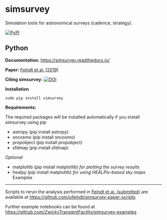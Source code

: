 # simsurvey
Simulation tools for astronomical surveys (cadence, strategy).


[![PyPI](https://img.shields.io/pypi/v/simsurvey.svg?style=flat-square)](https://pypi.python.org/pypi/simsurvey)

Python
------

**Documentation:** https://simsurvey.readthedocs.io/

**Paper:** [Feindt et al. (2019)](https://arxiv.org/abs/1902.03923)

**Citing simsurvey:** [![DOI](https://zenodo.org/badge/DOI/10.5281/zenodo.3384863.svg)](https://doi.org/10.5281/zenodo.3384863)

**Installation**
```
sudo pip install simsurvey
```
**Requirements:**

The required packages will be installed automatically if you install simsurvey using pip
- astropy (pip install astropy)
- sncosmo (pip install sncosmo)
- propobject (pip install propobject)
- sfdmap (pip install sfdmap)

_Optional_
- matplotlib (pip install matplotlib) _for plotting the survey results_
- healpy (pip install matplotlib) _for using HEALPix-based sky maps_
Examples
--------

Scripts to rerun the analysis performed in [Feindt et al. (submitted)](https://arxiv.org/abs/1902.03923) are available at https://github.com/ufeindt/simsurvey-paper-scripts

Further example notebooks can be found at https://github.com/ZwickyTransientFacility/simsurvey-examples


